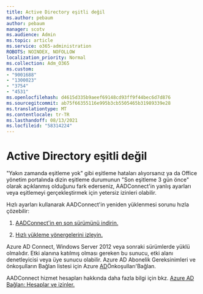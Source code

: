 ```yaml
---
title: Active Directory eşitli değil
ms.author: pebaum
author: pebaum
manager: scotv
ms.audience: Admin
ms.topic: article
ms.service: o365-administration
ROBOTS: NOINDEX, NOFOLLOW
localization_priority: Normal
ms.collection: Adm_O365
ms.custom:
- "9001688"
- "1300023"
- "3754"
- "4531"
ms.openlocfilehash: d4615d335b9aeef69148cd93ff9f44bec6d7d876
ms.sourcegitcommit: ab75f66355116e995b3cb5505465b31989339e28
ms.translationtype: MT
ms.contentlocale: tr-TR
ms.lasthandoff: 08/13/2021
ms.locfileid: "58314224"
---
```

# <a name="active-directory-not-syncing"></a>Active Directory eşitli değil

"Yakın zamanda eşitleme yok" gibi eşitleme hataları alıyorsanız ya da Office yönetim portalında dizin eşitleme durumunun "Son eşitleme 3 gün önce" olarak açıklanmış olduğunu fark ederseniz, AADConnect'in yanlış ayarları veya eşitlemeyi gerçekleştirmek için yetersiz izinleri olabilir.  

Hızlı ayarları kullanarak AADConnect'in yeniden yüklenmesi sorunu hızla çözebilir:

1. [AADConnect'in en son sürümünü indirin.](https://go.microsoft.com/fwlink/?LinkId=615771)

2. [Hızlı yükleme yönergelerini izleyin.](https://docs.microsoft.com/azure/active-directory/hybrid/how-to-connect-install-express)

Azure AD Connect, Windows Server 2012 veya sonraki sürümlerde yüklü olmalıdır. Etki alanına katılmış olması gereken bu sunucu, etki alanı denetleyicisi veya üye sunucu olabilir. Azure AD Abonelik Gereksinimleri ve önkoşulların Bağlan listesi için Azure [AD](https://docs.microsoft.com/azure/active-directory/hybrid/how-to-connect-install-prerequisites)Önkoşulları'Bağlan.

AADConnect hizmet hesapları hakkında daha fazla bilgi için bkz. [Azure AD Bağlan: Hesaplar ve izinler.](https://docs.microsoft.com/azure/active-directory/hybrid/reference-connect-accounts-permissions)
